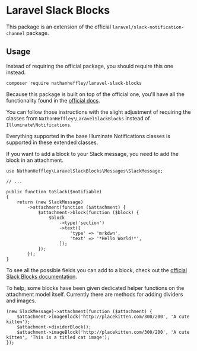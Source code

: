 # Laravel Slack Blocks

This package is an extension of the official `laravel/slack-notification-channel` package.

## Usage

Instead of requiring the official package, you should require this one instead.

```
composer require nathanheffley/laravel-slack-blocks
```

Because this package is built on top of the official one, you'll have all the functionality found in the [official docs](https://laravel.com/docs/5.8/notifications#slack-notifications).

You can follow those instructions with the slight adjustment of requiring the classes from `NathanHeffley\LaravelSlackBlocks` instead of `Illuminate\Notifications`.

Everything supported in the base Illuminate Notifications classes is supported in these extended classes.

If you want to add a block to your Slack message, you need to add the block in an attachment.

```
use NathanHeffley\LaravelSlackBlocks\Messages\SlackMessage;

// ...

public function toSlack($notifiable)
{
    return (new SlackMessage)
        ->attachment(function ($attachment) {
            $attachment->block(function ($block) {
                $block
                    ->type('section')
                    ->text([
                        'type' => 'mrkdwn',
                        'text' => '*Hello World!*',
                    ]);
            });
        });
}
```

To see all the possible fields you can add to a block, check out the [official Slack Blocks documentation](https://api.slack.com/reference/messaging/blocks).

To help, some blocks have been given dedicated helper functions on the attachment model itself. Currently there are methods for adding dividers and images.

```
(new SlackMessage)->attachment(function ($attachment) {
    $attachment->imageBlock('http://placekitten.com/300/200', 'A cute kitten');
    $attachment->dividerBlock();
    $attachment->imageBlock('http://placekitten.com/300/200', 'A cute kitten', 'This is a titled cat image');
});
```
